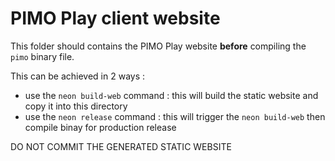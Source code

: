 # PIMO Play client website

This folder should contains the PIMO Play website **before** compiling the `pimo` binary file.

This can be achieved in 2 ways :

- use the `neon build-web` command : this will build the static website and copy it into this directory
- use the `neon release` command : this will trigger the `neon build-web` then compile binay for production release

DO NOT COMMIT THE GENERATED STATIC WEBSITE
